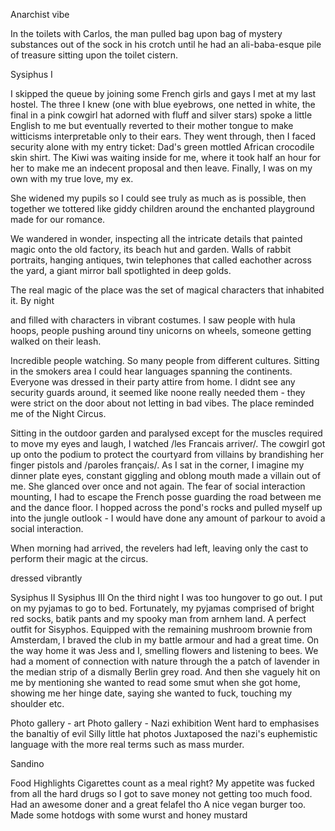 Anarchist vibe

In the toilets with Carlos, the man pulled bag upon bag of mystery substances out of the sock in his crotch until he had an ali-baba-esque pile of treasure sitting upon the toilet cistern.

Sysiphus I

I skipped the queue by joining some French girls and gays I met at my last hostel. The three I knew (one with blue eyebrows, one netted in white, the final in a pink cowgirl hat adorned with fluff and silver stars) spoke a little English to me but eventually reverted to their mother tongue to make witticisms interpretable only to their ears.
They went through, then I faced security alone with my entry ticket: Dad's green mottled African crocodile skin shirt.
The Kiwi was waiting inside for me, where it took half an hour for her to make me an indecent proposal and then leave. Finally, I was on my own with my true love, my ex.

She widened my pupils so I could see truly as much as is possible, then together we tottered like giddy children around the enchanted playground made for our romance.

We wandered in wonder, inspecting all the intricate details that painted magic onto the old factory, its beach hut and garden. Walls of rabbit portraits, hanging antiques, twin telephones that called eachother across the yard, a giant mirror ball spotlighted in deep golds.

The real magic of the place was the set of magical characters that inhabited it. By night

and filled with characters in vibrant costumes. I saw people with hula hoops, people pushing around tiny unicorns on wheels, someone getting walked on their leash.

Incredible people watching. So many people from different cultures. Sitting in the smokers area I could hear languages spanning the continents.
Everyone was dressed in their party attire from home.
I didnt see any security guards around, it seemed like noone really needed them - they were strict on the door about not letting in bad vibes.
The place reminded me of the Night Circus.

Sitting in the outdoor garden and paralysed except for the muscles required to move my eyes and laugh, I watched /les Francais arriver/.
The cowgirl got up onto the podium to protect the courtyard from villains by brandishing her finger pistols and /paroles français/.
As I sat in the corner, I imagine my dinner plate eyes, constant giggling and oblong mouth made a villain out of me. She glanced over once and not again.
The fear of social interaction mounting, I had to escape the French posse guarding the road between me and the dance floor. I hopped across the pond's rocks and pulled myself up into the jungle outlook - I would have done any amount of parkour to avoid a social interaction.

When morning had arrived, the revelers had left, leaving only the cast to perform their magic at the circus.

dressed vibrantly

Sysiphus II
Sysiphus III
On the third night I was too hungover to go out. I put on my pyjamas to go to bed. Fortunately, my pyjamas comprised of bright red socks, batik pants and my spooky man from arnhem land. A perfect outfit for Sisyphos. Equipped with the remaining mushroom brownie from Amsterdam, I braved the club in my battle armour and had a great time.
On the way home it was Jess and I, smelling flowers and listening to bees. We had a moment of connection with nature through the a patch of lavender in the median strip of a dismally Berlin grey road.
And then she vaguely hit on me by mentioning she wanted to read some smut when she got home, showing me her hinge date, saying she wanted to fuck, touching my shoulder etc.

Photo gallery - art
Photo gallery - Nazi exhibition
Went hard to emphasises the banaltiy of evil
Silly little hat photos
Juxtaposed the nazi's euphemistic language with the more real terms such as mass murder.

Sandino

Food Highlights
Cigarettes count as a meal right?
My appetite was fucked from all the hard drugs so I got to save money not getting too much food.
Had an awesome doner and a great felafel tho
A nice vegan burger too.
Made some hotdogs with some wurst and honey mustard
